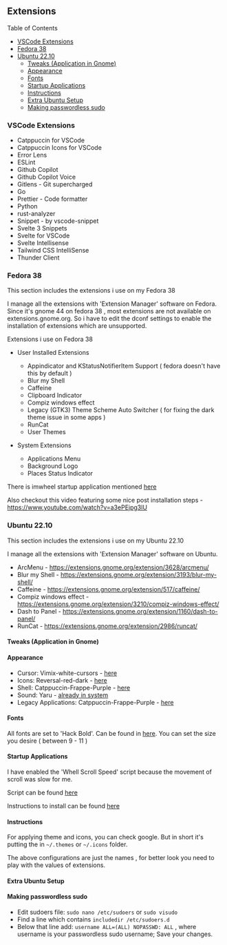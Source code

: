 ## Extensions

Table of Contents

- [VSCode Extensions](#vscode-extensions)
- [Fedora 38](#fedora-38)
- [Ubuntu 22.10](#ubuntu-22.10)
  - [Tweaks (Application in Gnome)](#tweaks-application-in-gnome)
  - [Appearance](#appearance)
  - [Fonts](#fonts)
  - [Startup Applications](#startup-applications)
  - [Instructions](#instructions)
  - [Extra Ubuntu Setup](#extra-ubuntu-setup)
  - [Making passwordless sudo](#making-passwordless-sudo)

### VSCode Extensions

- Catppuccin for VSCode
- Catppuccin Icons for VSCode
- Error Lens
- ESLint
- Github Copilot
- Github Copilot Voice
- Gitlens - Git supercharged
- Go
- Prettier - Code formatter
- Python
- rust-analyzer
- Snippet - by vscode-snippet
- Svelte 3 Snippets
- Svelte for VSCode
- Svelte Intellisense
- Tailwind CSS IntelliSense
- Thunder Client

### Fedora 38

This section includes the extensions i use on my Fedora 38

I manage all the extensions with 'Extension Manager' software on Fedora. Since it's gnome 44 on fedora 38 , most extensions are not available on extensions.gnome.org. So i have to edit the dconf settings to enable the installation of extensions which are unsupported.

Extensions i use on Fedora 38

- User Installed Extensions

  - Appindicator and KStatusNotifierItem Support ( fedora doesn't have this by default )
  - Blur my Shell
  - Caffeine
  - Clipboard Indicator
  - Compiz windows effect
  - Legacy (GTK3) Theme Scheme Auto Switcher ( for fixing the dark theme issue in some apps )
  - RunCat
  - User Themes

- System Extensions
  - Applications Menu
  - Background Logo
  - Places Status Indicator

There is imwheel startup application mentioned [here](#startup-applications)

Also checkout this video featuring some nice post installation steps - https://www.youtube.com/watch?v=a3ePEjpg3lU

### Ubuntu 22.10

This section includes the extensions i use on my Ubuntu 22.10

I manage all the extensions with 'Extension Manager' software on Ubuntu.

- ArcMenu - https://extensions.gnome.org/extension/3628/arcmenu/
- Blur my Shell - https://extensions.gnome.org/extension/3193/blur-my-shell/
- Caffeine - https://extensions.gnome.org/extension/517/caffeine/
- Compiz windows effect - https://extensions.gnome.org/extension/3210/compiz-windows-effect/
- Dash to Panel - https://extensions.gnome.org/extension/1160/dash-to-panel/
- RunCat - https://extensions.gnome.org/extension/2986/runcat/

#### Tweaks (Application in Gnome)

#### Appearance

- Cursor: Vimix-white-cursors - [here](https://github.com/vinceliuice/Vimix-cursors)
- Icons: Reversal-red-dark - [here](https://github.com/yeyushengfan258/Reversal-icon-theme)
- Shell: Catppuccin-Frappe-Purple - [here](https://github.com/catppuccin/gtk)
- Sound: Yaru - [already in system](#)
- Legacy Applications: Catppuccin-Frappe-Purple - [here](https://github.com/catppuccin/gtk)

#### Fonts

All fonts are set to 'Hack Bold'. Can be found in [here](../kitty/ttf/Hack-Bold.ttf). You can set the size you desire ( between 9 - 11 )

#### Startup Applications

I have enabled the 'Whell Scroll Speed' script because the movement of scroll was slow for me.

Script can be found [here](http://www.nicknorton.net/mousewheel.sh)

Instructions to install can be found [here](https://askubuntu.com/questions/255890/how-can-i-adjust-the-mouse-scroll-speed)

#### Instructions

For applying theme and icons, you can check google. But in short it's putting the in `~/.themes` or
`~/.icons` folder.

The above configurations are just the names , for better look you need to play with the values of extensions.

#### Extra Ubuntu Setup

#### Making passwordless sudo

- Edit sudoers file: `sudo nano /etc/sudoers` or `sudo visudo`
- Find a line which contains `includedir /etc/sudoers.d`
- Below that line add: `username ALL=(ALL) NOPASSWD: ALL` , where username is your passwordless sudo username; Save your changes.
